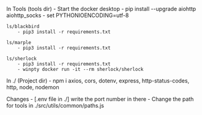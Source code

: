 In Tools (tools dir)
    - Start the docker desktop
    - pip install --upgrade aiohttp aiohttp_socks
    - set PYTHONIOENCODING=utf-8


    ls/blackbird
        - pip3 install -r requirements.txt
    
    ls/marple
        - pip3 install -r requirements.txt
    
    ls/sherlock
        - pip3 install -r requirements.txt
        - winpty docker run -it --rm sherlock/sherlock

In ./ (Project dir)
    - npm i axios, cors, dotenv, express, http-status-codes, http, node, nodemon

Changes
    - [.env file in ./] write the port number in there
    - Change the path for tools in ./src/utils/common/paths.js